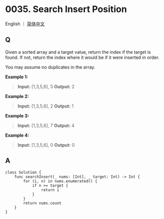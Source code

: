 # 0035. Search Insert Position

English ｜ [简体中文](./README-zh_CN.md)



## Q

Given a sorted array and a target value, return the index if the target is found. If not, return the index where it would be if it were inserted in order.

You may assume no duplicates in the array.

**Example 1:**

>**Input:** [1,3,5,6], 5
>**Output:** 2

**Example 2:**

>**Input:** [1,3,5,6], 2
>**Output:** 1

**Example 3:**

>**Input:** [1,3,5,6], 7
>**Output:** 4

**Example 4:**

>**Input:** [1,3,5,6], 0
>**Output:** 0



## A

```
class Solution {
    func searchInsert(_ nums: [Int], _ target: Int) -> Int {
        for (i, n) in nums.enumerated() {
            if n >= target {
                return i
            }
        }
        return nums.count
    }
}
```

